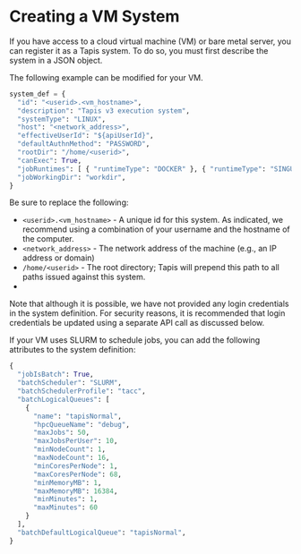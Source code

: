 # Creating a VM System
If you have access to a cloud virtual machine (VM) or bare metal server, you can register
it as a Tapis system. To do so, you must first describe the system in a JSON object.

The following example can be modified for your VM.

``` python
system_def = {
  "id": "<userid>.<vm_hostname>",
  "description": "Tapis v3 execution system",
  "systemType": "LINUX",
  "host": "<network_address>",
  "effectiveUserId": "${apiUserId}",
  "defaultAuthnMethod": "PASSWORD",
  "rootDir": "/home/<userid>",
  "canExec": True,
  "jobRuntimes": [ { "runtimeType": "DOCKER" }, { "runtimeType": "SINGULARITY" } ],
  "jobWorkingDir": "workdir",
}
```
Be sure to replace the following:
* `<userid>.<vm_hostname>` - A unique id for this system. As indicated, we recommend using
a combination of your username and the hostname of the computer.
* `<network_address>` - The network address of the machine (e.g., an IP address or domain)
* `/home/<userid>` - The root directory; Tapis will prepend this path to all paths issued
against this system.
* 

Note that although it is possible, we have not provided any login
credentials in the system definition. For security reasons, it is recommended that login credentials be updated
using a separate API call as discussed below.


If your VM uses SLURM to schedule jobs, you can add the following attributes to the
system definition:
```python
{
  "jobIsBatch": True,
  "batchScheduler": "SLURM",
  "batchSchedulerProfile": "tacc",
  "batchLogicalQueues": [
    {
      "name": "tapisNormal",
      "hpcQueueName": "debug",
      "maxJobs": 50,
      "maxJobsPerUser": 10,
      "minNodeCount": 1,
      "maxNodeCount": 16,
      "minCoresPerNode": 1,
      "maxCoresPerNode": 68,
      "minMemoryMB": 1,
      "maxMemoryMB": 16384,
      "minMinutes": 1,
      "maxMinutes": 60
    }
  ],
  "batchDefaultLogicalQueue": "tapisNormal",
}
```